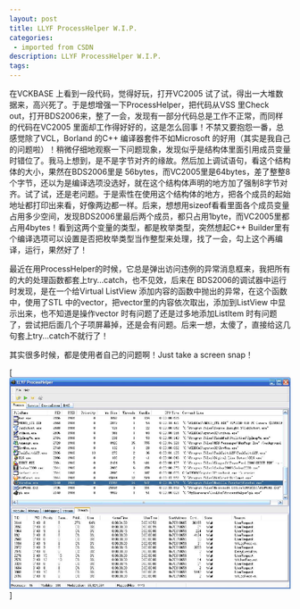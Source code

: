 ```yaml
---
layout: post
title: LLYF ProcessHelper W.I.P.
categories: 
 - imported from CSDN
description: LLYF ProcessHelper W.I.P.
tags: 
---
```


在VCKBASE 上看到一段代码，觉得好玩，打开VC2005 试了试，得出一大堆数据来，高兴死了。于是想增强一下ProcessHelper，把代码从VSS 里Check out，打开BDS2006来，整了一会，发现有一部分代码总是工作不正常，而同样的代码在VC2005 里面却工作得好好的，这是怎么回事！不禁又要抱怨一番，总感觉除了VCL，Borland 的C++ 编译器套件不如Microsoft 的好用（其实是我自己的问题啦）！稍微仔细地观察一下问题现象，发现似乎是结构体里面引用成员变量时错位了。我马上想到，是不是字节对齐的缘故。然后加上调试语句，看这个结构体的大小，果然在BDS2006里是 56bytes，而VC2005里是64bytes，差了整整8个字节，还以为是编译选项没选好，就在这个结构体声明的地方加了强制8字节对齐。试了试，还是老问题。于是索性在使用这个结构体的地方，把各个成员的起始地址都打印出来看，好像两边都一样。后来，想想用sizeof看看里面各个成员变量占用多少空间，发现BDS2006里最后两个成员，都只占用1byte，而VC2005里都占用4bytes！看到这两个变量的类型，都是枚举类型，突然想起C++ Builder里有个编译选项可以设置是否把枚举类型当作整型来处理，找了一会，勾上这个再编译，运行，果然好了！

最近在用ProcessHelper的时候，它总是弹出访问违例的异常消息框来，我把所有的大的处理函数都套上try…catch，也不见效，后来在 BDS2006的调试器中运行时发现，是在一个给Virtual ListView 添加内容的函数中抛出的异常，在这个函数中，使用了STL 中的vector，把vector里的内容依次取出，添加到ListView 中显示出来，也不知道是操作vector 时有问题了还是过多地添加ListItem 时有问题了，尝试把后面几个子项屏幕掉，还是会有问题。后来一想，太傻了，直接给这几句套上try…catch不就行了！

其实很多时候，都是使用者自己的问题啊！Just take a screen snap！

[![](/assets/csdn/ph.jpg)]

